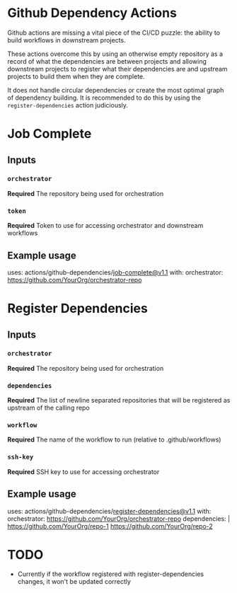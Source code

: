 # Github Dependency Actions

Github actions are missing a vital piece of the CI/CD puzzle: the ability to build workflows in downstream projects.

These actions overcome this by using an otherwise empty repository as a record of what the dependencies are between projects and allowing downstream projects to register what their dependencies are and upstream projects to build them when they are complete.

It does not handle circular dependencies or create the most optimal graph of dependency building. It is recommended to do this by using the `register-dependencies` action judiciously. 


# Job Complete

## Inputs

### `orchestrator`

**Required** The repository being used for orchestration
### `token`

**Required** Token to use for accessing orchestrator and downstream workflows

## Example usage

uses: actions/github-dependencies/job-complete@v1.1
with:
  orchestrator: https://github.com/YourOrg/orchestrator-repo


# Register Dependencies

## Inputs

### `orchestrator`

**Required** The repository being used for orchestration

### `dependencies`

**Required** The list of newline separated repositories that will be registered as upstream of the calling repo


### `workflow`

**Required** The name of the workflow to run (relative to .github/workflows)

### `ssh-key`

**Required** SSH key to use for accessing orchestrator

## Example usage

uses: actions/github-dependencies/register-dependencies@v1.1
with:
  orchestrator: https://github.com/YourOrg/orchestrator-repo
  dependencies: |
    https://github.com/YourOrg/repo-1
    https://github.com/YourOrg/repo-2


# TODO
* Currently if the workflow registered with register-dependencies changes, it won't be updated correctly